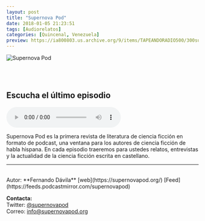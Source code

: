 ```yaml
---
layout: post
title: "Supernova Pod"
date: 2018-01-05 21:23:51
tags: [Audiorelatos]
categories: [Quincenal, Venezuela]
preview: https://ia800803.us.archive.org/9/items/TAPEANDORADIO500/300supernovaCover-FernandoLDvila.png
---
```


![Supernova Pod](https://ia800803.us.archive.org/9/items/TAPEANDORADIO500/500supernovaCover-FernandoLDvila.png)

<br/>
<br/>

## Escucha el último episodio

<!--reproductor-feed=https://feeds.podcastmirror.com/supernovapod-->
<!--reproductor-start-->
<audio id="audio" preload="auto" controls="" src="https://dts.podtrac.com/redirect.mp3/files.whooshkaa.com/podcasts/podcast_2423/podcast_media/75149a-snp4-marzo-hindenburg.mp3"></audio>
<!--reproductor-end-->

Supernova Pod es la primera revista de literatura de ciencia ficción en formato de podcast, una ventana para los autores de ciencia ficción de habla hispana. En cada episodio traeremos para ustedes relatos, entrevistas y la actualidad de la ciencia ficción escrita en castellano.

_ _ _
<br>
Autor: **Fernando Dávila**  
[web](https://supernovapod.org/)  
[Feed](https://feeds.podcastmirror.com/supernovapod)  




**Contacta:**  
Twitter: [@supernovapod](https://twitter.com/supernovapod)  
Correo: [info@supernovapod.org](mailto:info@supernovapod.org)  

